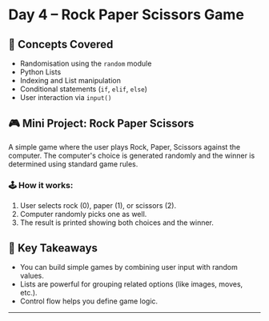 # Day 4 – Rock Paper Scissors Game

## 🧠 Concepts Covered
- Randomisation using the `random` module
- Python Lists
- Indexing and List manipulation
- Conditional statements (`if`, `elif`, `else`)
- User interaction via `input()`

## 🎮 Mini Project: Rock Paper Scissors

A simple game where the user plays Rock, Paper, Scissors against the computer. The computer's choice is generated randomly and the winner is determined using standard game rules.

### 🕹️ How it works:
1. User selects rock (0), paper (1), or scissors (2).
2. Computer randomly picks one as well.
3. The result is printed showing both choices and the winner.

## 🔑 Key Takeaways
- You can build simple games by combining user input with random values.
- Lists are powerful for grouping related options (like images, moves, etc.).
- Control flow helps you define game logic.

---

